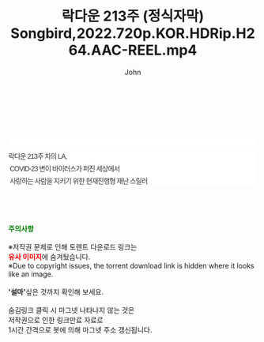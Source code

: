 ﻿---
layout: post
title:  "락다운 213주 (정식자막) Songbird,2022.720p.KOR.HDRip.H264.AAC-REEL.mp4"
author: John
categories: [ 영화 ]
tags: [  ]
image:  
description: "락다운 213주 (정식자막) Songbird,2022.720p.KOR.HDRip.H264.AAC-REEL.mp4 torrent 정보 공유"
toc: true
toc_sticky: true
---

<br>
<div class="view-img">
<a class="view_image" href="https://torrentmobile59.com/bbs/view_image.php?fn=%2Fdata%2Ffile%2Fmovie%2F2345726642_d1htZ05p_6d5d2dc5c7bc963d6680b2d3f55cbfedf2d07422.jpg" target="_blank"><img alt="" class="img-tag" content="https://torrentmobile59.com/data/file/movie/2345726642_d1htZ05p_6d5d2dc5c7bc963d6680b2d3f55cbfedf2d07422.jpg" itemprop="image" src="https://torrentmobile59.com/data/file/movie/2345726642_d1htZ05p_6d5d2dc5c7bc963d6680b2d3f55cbfedf2d07422.jpg"/></a><a class="view_image" href="https://torrentmobile59.com/bbs/view_image.php?fn=%2Fdata%2Ffile%2Fmovie%2F2345726642_rMQPslnF_549d812284ed3f7bf319b96861fbd12a0b2928c3.jpg" target="_blank"><img alt="" class="img-tag" content="https://torrentmobile59.com/data/file/movie/2345726642_rMQPslnF_549d812284ed3f7bf319b96861fbd12a0b2928c3.jpg" itemprop="image" src="https://torrentmobile59.com/data/file/movie/2345726642_rMQPslnF_549d812284ed3f7bf319b96861fbd12a0b2928c3.jpg"/></a></div><div class="view-content" itemprop="description">
<p><br/></p><div class="title_area" style="margin:0px 0px 9px;padding:0px;list-style:none;font-size:12px;font-family:'나눔고딕', NanumGothic, '돋움', Dotum, Helvetica, 'AppleSDGothicNeo-Medium', AppleGothic, sans-serif;height:30px;float:none;background-color:rgb(255,255,255);"><h4 class="h_story" style="margin:5px 10px 0px 0px;padding:0px;list-style:none;font-size:12px;font-family:'돋움', sans-serif;height:18px;width:49px;background:url(&quot;https://ssl.pstatic.net/static/movie/2020/10/h_tx_sp5.png&quot;) no-repeat 0px -17px;float:left;"><strong class="blind" style="margin:0px;padding:0px;list-style:none;font-size:0px;font-family:inherit;color:inherit;width:1px;height:1px;line-height:0;">줄거리</strong></h4></div><p class="con_tx" style="margin-top:-7px;margin-bottom:-6px;list-style:none;font-size:14px;font-family:'나눔고딕', NanumGothic, '돋움', Dotum, Helvetica, 'AppleSDGothicNeo-Medium', AppleGothic, sans-serif;color:rgb(51,51,51);background-image:url(&quot;https://ssl.pstatic.net/static/movie/2014/01/blank.gif&quot;);letter-spacing:-1px;line-height:25px;background-color:rgb(255,255,255);">락다운 213주 차의 LA,<br style="list-style:none;font-size:12px;font-family:'돋움', sans-serif;color:rgb(0,0,0);"/> COVID-23 변이 바이러스가 퍼진 세상에서<br style="list-style:none;font-size:12px;font-family:'돋움', sans-serif;color:rgb(0,0,0);"/> 사랑하는 사람을 지키기 위한 현재진행형 재난 스릴러</p> </div>
    
<br><br><br>
<p data-ke-size="size16"><b><span style="color: green;">주의사항</span></b><br /><br />※저작권 문제로 인해 토렌트 다운로드 링크는<br /><b><span style="color: red;">유사 이미지</span></b>에 숨겨뒀습니다.<br />※Due to copyright issues, the torrent download link is hidden where it looks like an image.<br /><br /><b>'설마'</b>싶은 것까지 확인해 보세요.<br /><br />숨김링크 클릭 시 마그넷 나타나지 않는 것은<br />저작권으로 인한 링크만료 자료로<br />1시간 간격으로 봇에 의해 마그넷 주소 갱신됩니다.</p>
